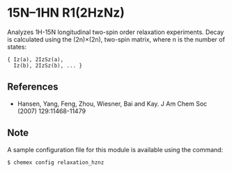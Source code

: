 # 15N–1HN R1(2HzNz)

Analyzes 1H-15N longitudinal two-spin order relaxation experiments. Decay
is calculated using the (2n)×(2n), two-spin matrix, where n is the number
of states:

    { Iz(a), 2IzSz(a),
      Iz(b), 2IzSz(b), ... }

## References

  - Hansen, Yang, Feng, Zhou, Wiesner, Bai and Kay. J Am Chem Soc (2007) 129:11468-11479

## Note

A sample configuration file for this module is available using the command:

    $ chemex config relaxation_hznz
